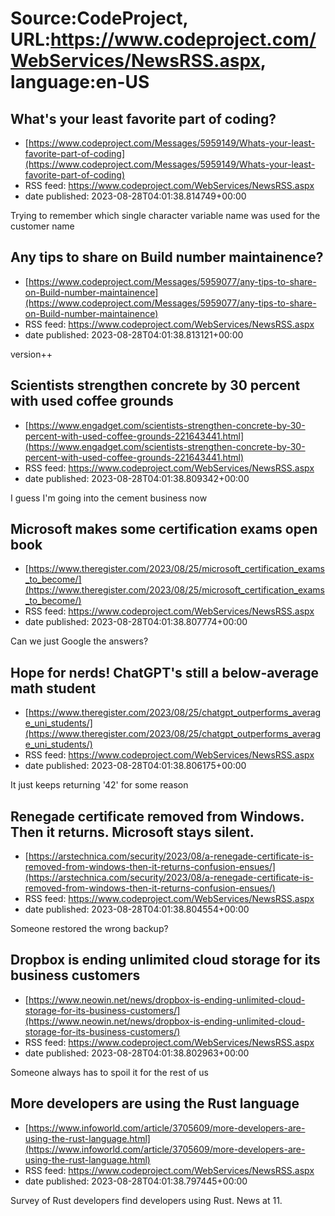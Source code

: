 # Source:CodeProject, URL:https://www.codeproject.com/WebServices/NewsRSS.aspx, language:en-US

## What's your least favorite part of coding?
 - [https://www.codeproject.com/Messages/5959149/Whats-your-least-favorite-part-of-coding](https://www.codeproject.com/Messages/5959149/Whats-your-least-favorite-part-of-coding)
 - RSS feed: https://www.codeproject.com/WebServices/NewsRSS.aspx
 - date published: 2023-08-28T04:01:38.814749+00:00

Trying to remember which single character variable name was used for the customer name

## Any tips to share on Build number maintainence?
 - [https://www.codeproject.com/Messages/5959077/any-tips-to-share-on-Build-number-maintainence](https://www.codeproject.com/Messages/5959077/any-tips-to-share-on-Build-number-maintainence)
 - RSS feed: https://www.codeproject.com/WebServices/NewsRSS.aspx
 - date published: 2023-08-28T04:01:38.813121+00:00

version++

## Scientists strengthen concrete by 30 percent with used coffee grounds
 - [https://www.engadget.com/scientists-strengthen-concrete-by-30-percent-with-used-coffee-grounds-221643441.html](https://www.engadget.com/scientists-strengthen-concrete-by-30-percent-with-used-coffee-grounds-221643441.html)
 - RSS feed: https://www.codeproject.com/WebServices/NewsRSS.aspx
 - date published: 2023-08-28T04:01:38.809342+00:00

I guess I'm going into the cement business now

## Microsoft makes some certification exams open book
 - [https://www.theregister.com/2023/08/25/microsoft_certification_exams_to_become/](https://www.theregister.com/2023/08/25/microsoft_certification_exams_to_become/)
 - RSS feed: https://www.codeproject.com/WebServices/NewsRSS.aspx
 - date published: 2023-08-28T04:01:38.807774+00:00

Can we just Google the answers?

## Hope for nerds! ChatGPT's still a below-average math student
 - [https://www.theregister.com/2023/08/25/chatgpt_outperforms_average_uni_students/](https://www.theregister.com/2023/08/25/chatgpt_outperforms_average_uni_students/)
 - RSS feed: https://www.codeproject.com/WebServices/NewsRSS.aspx
 - date published: 2023-08-28T04:01:38.806175+00:00

It just keeps returning '42' for some reason

## Renegade certificate removed from Windows. Then it returns. Microsoft stays silent.
 - [https://arstechnica.com/security/2023/08/a-renegade-certificate-is-removed-from-windows-then-it-returns-confusion-ensues/](https://arstechnica.com/security/2023/08/a-renegade-certificate-is-removed-from-windows-then-it-returns-confusion-ensues/)
 - RSS feed: https://www.codeproject.com/WebServices/NewsRSS.aspx
 - date published: 2023-08-28T04:01:38.804554+00:00

Someone restored the wrong backup?

## Dropbox is ending unlimited cloud storage for its business customers
 - [https://www.neowin.net/news/dropbox-is-ending-unlimited-cloud-storage-for-its-business-customers/](https://www.neowin.net/news/dropbox-is-ending-unlimited-cloud-storage-for-its-business-customers/)
 - RSS feed: https://www.codeproject.com/WebServices/NewsRSS.aspx
 - date published: 2023-08-28T04:01:38.802963+00:00

Someone always has to spoil it for the rest of us

## More developers are using the Rust language
 - [https://www.infoworld.com/article/3705609/more-developers-are-using-the-rust-language.html](https://www.infoworld.com/article/3705609/more-developers-are-using-the-rust-language.html)
 - RSS feed: https://www.codeproject.com/WebServices/NewsRSS.aspx
 - date published: 2023-08-28T04:01:38.797445+00:00

Survey of Rust developers find developers using Rust. News at 11.

